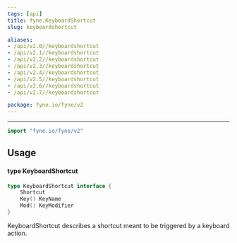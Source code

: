 ```yaml
---
tags: [api]
title: fyne.KeyboardShortcut
slug: keyboardshortcut

aliases:
- /api/v2.0//keyboardshortcut
- /api/v2.1//keyboardshortcut
- /api/v2.2//keyboardshortcut
- /api/v2.3//keyboardshortcut
- /api/v2.4//keyboardshortcut
- /api/v2.5//keyboardshortcut
- /api/v2.6//keyboardshortcut
- /api/v2.7//keyboardshortcut

package: fyne.io/fyne/v2
---
```



---
```go
import "fyne.io/fyne/v2"
```

## Usage

#### type KeyboardShortcut

```go
type KeyboardShortcut interface {
	Shortcut
	Key() KeyName
	Mod() KeyModifier
}
```

KeyboardShortcut describes a shortcut meant to be triggered by a keyboard action.
